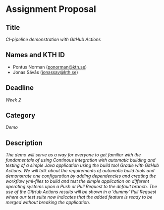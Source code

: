 
# Assignment Proposal

## Title

_CI-pipeline demonstration with GitHub Actions_

## Names and KTH ID
  - Pontus Norman (ponorman@kth.se)
  - Jonas Sävås (jonassav@kth.se)

## Deadline

_Week 2_


## Category

_Demo_


## Description

_The demo will serve as a way for everyone to get familiar with the fundamentals of using Continous Integration with automatic building and testing of a simple Java application using the build tool Gradle with GitHub Actions. We will talk about the requirements of automatic build tools and demonstrate one configuration by adding dependencies and creating the workflow yml-files to build and test the simple application on different operating systems upon a Push or Pull Request to the default branch. The use of the GitHub Actions results will be shown in a 'dummy' Pull Request where our test suite now indicates that the added feature is ready to be merged without breaking the application._